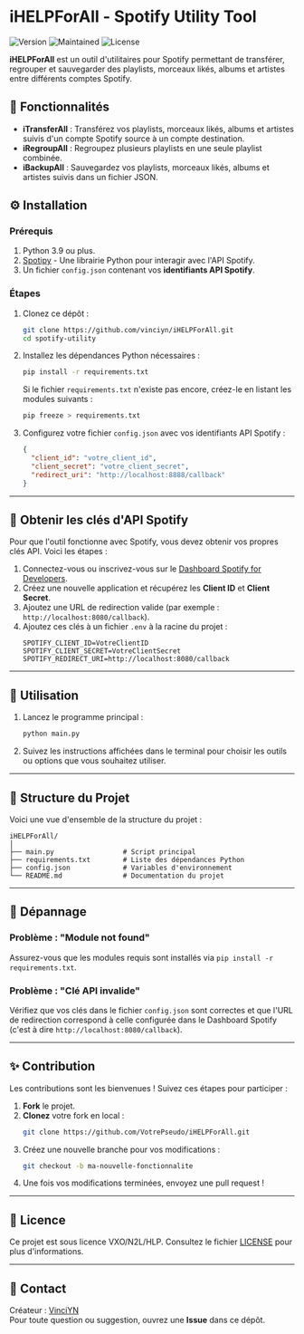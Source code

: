 # iHELPForAll - Spotify Utility Tool

![Version](https://img.shields.io/badge/version-1.0-blue) ![Maintained](https://img.shields.io/badge/maintained-yes-green) ![License](https://img.shields.io/badge/license-VXO/N2L/HLP-yellow)

**iHELPForAll** est un outil d'utilitaires pour Spotify permettant de transférer, regrouper et sauvegarder des playlists, morceaux likés, albums et artistes entre différents comptes Spotify.

## 📜 Fonctionnalités

- **iTransferAll** : Transférez vos playlists, morceaux likés, albums et artistes suivis d'un compte Spotify source à un compte destination.
- **iRegroupAll** : Regroupez plusieurs playlists en une seule playlist combinée.
- **iBackupAll** : Sauvegardez vos playlists, morceaux likés, albums et artistes suivis dans un fichier JSON.

## ⚙️ Installation

### Prérequis
1. Python 3.9 ou plus.
2. [Spotipy](https://spotipy.readthedocs.io/) - Une librairie Python pour interagir avec l'API Spotify.
3. Un fichier `config.json` contenant vos **identifiants API Spotify**.

### Étapes
1. Clonez ce dépôt :
    ```bash
    git clone https://github.com/vinciyn/iHELPForAll.git
    cd spotify-utility
    ```
2. Installez les dépendances Python nécessaires :
   ```bash
   pip install -r requirements.txt
   ```

   Si le fichier `requirements.txt` n'existe pas encore, créez-le en listant les modules suivants :
   ```bash
   pip freeze > requirements.txt
   ```
3. Configurez votre fichier `config.json` avec vos identifiants API Spotify :
    ```json
    {
      "client_id": "votre_client_id",
      "client_secret": "votre_client_secret",
      "redirect_uri": "http://localhost:8888/callback"
    }
    ```

---

## 🔑 **Obtenir les clés d'API Spotify**

Pour que l'outil fonctionne avec Spotify, vous devez obtenir vos propres clés API. Voici les étapes :

1. Connectez-vous ou inscrivez-vous sur le [Dashboard Spotify for Developers](https://developer.spotify.com/dashboard/).
2. Créez une nouvelle application et récupérez les **Client ID** et **Client Secret**.
3. Ajoutez une URL de redirection valide (par exemple : `http://localhost:8080/callback`).
4. Ajoutez ces clés à un fichier `.env` à la racine du projet :
   ```env
   SPOTIFY_CLIENT_ID=VotreClientID
   SPOTIFY_CLIENT_SECRET=VotreClientSecret
   SPOTIFY_REDIRECT_URI=http://localhost:8080/callback
   ```

---

## 🚀 **Utilisation**

1. Lancez le programme principal :
   ```bash
   python main.py
   ```

2. Suivez les instructions affichées dans le terminal pour choisir les outils ou options que vous souhaitez utiliser.


---

## 📂 **Structure du Projet**

Voici une vue d'ensemble de la structure du projet :

```
iHELPForAll/
│
├── main.py                 # Script principal
├── requirements.txt        # Liste des dépendances Python
├── config.json             # Variables d'environnement
└── README.md               # Documentation du projet
```

---

## 🐞 **Dépannage**

### Problème : "Module not found"
Assurez-vous que les modules requis sont installés via `pip install -r requirements.txt`.

### Problème : "Clé API invalide"
Vérifiez que vos clés dans le fichier `config.json` sont correctes et que l'URL de redirection correspond à celle configurée dans le Dashboard Spotify (c'est à dire `http://localhost:8080/callback`).

---

## ✨ **Contribution**

Les contributions sont les bienvenues ! Suivez ces étapes pour participer :

1. **Fork** le projet.
2. **Clonez** votre fork en local :
   ```bash
   git clone https://github.com/VotrePseudo/iHELPForAll.git
   ```
3. Créez une nouvelle branche pour vos modifications :
   ```bash
   git checkout -b ma-nouvelle-fonctionnalite
   ```
4. Une fois vos modifications terminées, envoyez une pull request !

---

## 📝 **Licence**

Ce projet est sous licence VXO/N2L/HLP. Consultez le fichier [LICENSE](LICENSE) pour plus d'informations.

---

## 📧 **Contact**

Créateur : [VinciYN](https://github.com/VinciYN)  
Pour toute question ou suggestion, ouvrez une **Issue** dans ce dépôt.
